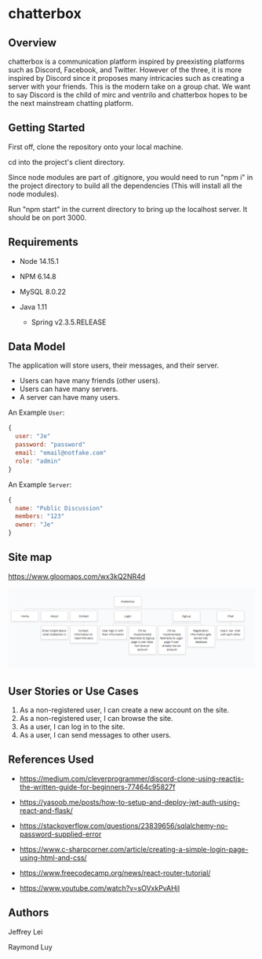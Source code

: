 # chatterbox


## Overview

chatterbox is a communication platform inspired by preexisting platforms such as Discord, Facebook, and Twitter. However of the three, it is more inspired by Discord since it
proposes many intricacies such as creating a server with your friends. This is the modern take on a group chat. We want to say Discord is the child of mirc and ventrilo
and chatterbox hopes to be the next mainstream chatting platform.

## Getting Started

First off, clone the repository onto your local machine.

cd into the project's client directory.

Since node modules are part of .gitignore, you would need to run "npm i" in the project directory to build all the dependencies (This will install all the node modules).

Run "npm start" in the current directory to bring up the localhost server. It should be on port 3000.

## Requirements
- Node 14.15.1

- NPM 6.14.8

- MySQL 8.0.22

- Java 1.11
  - Spring v2.3.5.RELEASE

## Data Model

The application will store users, their messages, and their server.

- Users can have many friends (other users).
- Users can have many servers.
- A server can have many users.

An Example `User`:

```javascript
{
  user: "Je"
  password: "password"
  email: "email@notfake.com"
  role: "admin"
}
```

An Example `Server`:

```javascript
{
  name: "Public Discussion"
  members: "123"
  owner: "Je"
}
```

## Site map

https://www.gloomaps.com/wx3kQ2NR4d

![SiteMap](/sitemap.png)

## User Stories or Use Cases

1. As a non-registered user, I can create a new account on the site.
2. As a non-registered user, I can browse the site.
3. As a user, I can log in to the site.
4. As a user, I can send messages to other users.

## References Used

- https://medium.com/cleverprogrammer/discord-clone-using-reactjs-the-written-guide-for-beginners-77464c95827f

- https://yasoob.me/posts/how-to-setup-and-deploy-jwt-auth-using-react-and-flask/

- https://stackoverflow.com/questions/23839656/sqlalchemy-no-password-supplied-error

- https://www.c-sharpcorner.com/article/creating-a-simple-login-page-using-html-and-css/

- https://www.freecodecamp.org/news/react-router-tutorial/

- https://www.youtube.com/watch?v=sOVxkPvAHjI

## Authors
Jeffrey Lei

Raymond Luy
